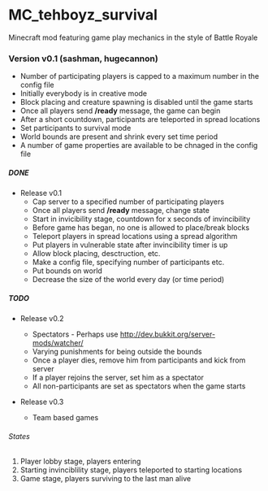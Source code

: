 MC_tehboyz_survival
===================

Minecraft mod featuring game play mechanics in the style of Battle Royale

### Version v0.1 (sashman, hugecannon)

* Number of participating players is capped to a maximum number in the config file
* Initially everybody is in creative mode
* Block placing and creature spawning is disabled until the game starts
* Once all players send **/ready** message, the game can begin
* After a short countdown, participants are teleported in spread locations
* Set participants to survival mode
* World bounds are present and shrink every set time period
* A number of game properties are available to be chnaged in the config file


##### DONE

* Release v0.1
	* Cap server to a specified number of participating players
	* Once all players send **/ready** message, change state
	* Start in invicibility stage, countdown for x seconds of invincibility
	* Before game has began, no one is allowed to place/break blocks
	* Teleport players in spread locations using a spread algorithm
	* Put players in vulnerable state after invincibility timer is up
	* Allow block placing, desctruction, etc.
	* Make a config file, specifying number of participants etc.
	* Put bounds on world
 	* Decrease the size of the world every day (or time period)

##### TODO
	
* Release v0.2
	* Spectators - Perhaps use http://dev.bukkit.org/server-mods/watcher/
	* Varying punishments for being outside the bounds
	* Once a player dies, remove him from participants and kick from server
	* If a player rejoins the server, set him as a spectator
 	* All non-participants are set as spectators when the game starts

* Release v0.3
	* Team based games

###### States
1. Player lobby stage, players entering
2. Starting invinciblility stage, players teleported to starting locations
3. Game stage, players surviving to the last man alive


